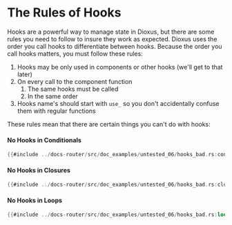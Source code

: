 # The Rules of Hooks

Hooks are a powerful way to manage state in Dioxus, but there are some rules you need to follow to insure they work as expected. Dioxus uses the order you call hooks to differentiate between hooks. Because the order you call hooks matters, you must follow these rules:

1. Hooks may be only used in components or other hooks (we'll get to that later)
2. On every call to the component function
   1. The same hooks must be called
   2. In the same order
3. Hooks name's should start with `use_` so you don't accidentally confuse them with regular functions

These rules mean that there are certain things you can't do with hooks:

#### No Hooks in Conditionals
```rust
{{#include ../docs-router/src/doc_examples/untested_06/hooks_bad.rs:conditional}}
```

#### No Hooks in Closures
```rust
{{#include ../docs-router/src/doc_examples/untested_06/hooks_bad.rs:closure}}
```

#### No Hooks in Loops
```rust
{{#include ../docs-router/src/doc_examples/untested_06/hooks_bad.rs:loop}}
```


